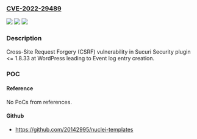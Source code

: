 ### [CVE-2022-29489](https://cve.mitre.org/cgi-bin/cvename.cgi?name=CVE-2022-29489)
![](https://img.shields.io/static/v1?label=Product&message=Sucuri%20Security%20(WordPress%20plugin)&color=blue)
![](https://img.shields.io/static/v1?label=Version&message=%3C%3D%201.8.33%3C%3D%201.8.33%20&color=brighgreen)
![](https://img.shields.io/static/v1?label=Vulnerability&message=CWE-352%20Cross-Site%20Request%20Forgery%20(CSRF)&color=brighgreen)

### Description

Cross-Site Request Forgery (CSRF) vulnerability in Sucuri Security plugin <= 1.8.33 at WordPress leading to Event log entry creation.

### POC

#### Reference
No PoCs from references.

#### Github
- https://github.com/20142995/nuclei-templates

